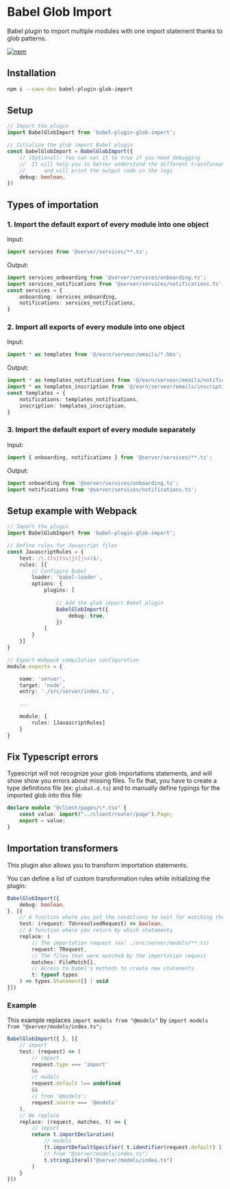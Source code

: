 # Babel Glob Import

Babel plugin to import multiple modules with one import statement thanks to glob patterns.

[![npm](https://img.shields.io/npm/v/babel-plugin-glob-import)](https://www.npmjs.com/package/babel-plugin-glob-import)

## Installation

```bash
npm i --save-dev babel-plugin-glob-import
```

## Setup

```typescript
// Import the plugin
import BabelGlobImport from 'babel-plugin-glob-import';

// Iitialize the glob import Babel plugin
const babelGlobImport = BabelGlobImport({ 
    // (Optional): You can set it to true if you need debugging
    //  It will help you to better understand the different transformation steps, 
    //      and will print the output code in the logs
    debug: boolean,
})
```

## Types of importation

### 1. Import the default export of every module into one object

Input:
```typescript
import services from '@server/services/**.ts';
```
Output:
```typescript
import services_onboarding from '@server/services/onboarding.ts';
import services_notifications from '@server/services/notifications.ts';
const services = {
    onboarding: services_onboarding,
    notifications: services_notifications,
}
```

### 2. Import all exports of every module into one object

Input:
```typescript
import * as templates from '@/earn/serveur/emails/*.hbs';
```
Output:
```typescript
import * as templates_notifications from '@/earn/serveur/emails/notifications.hbs';
import * as templates_inscription from '@/earn/serveur/emails/inscription.hbs';
const templates = {
    notifications: templates_notifications,
    inscription: templates_inscription,
}
```
      

### 3. Import the default export of every module separately

Input:
```typescript
import { onboarding, notifications } from '@server/services/**.ts';
```
Output:
```typescript
import onboarding from '@server/services/onboarding.ts';
import notifications from '@server/services/notifications.ts';
```                  

## Setup example with Webpack

```typescript
// Import the plugin
import BabelGlobImport from 'babel-plugin-glob-import';

// Define rules for Javascript files
const JavascriptRules = {
    test: /\.(ts|tsx|js|jsx)$/,
    rules: [{
        // Configure Babel
        loader: 'babel-loader',
        options: { 
            plugins: [
                
                // Add the glob import Babel plugin
                BabelGlobImport({ 
                    debug: true,
                })
            ]
        }
    }]
}

// Export Webpack compilation configuration
module.exports = {

    name: 'server',
    target: 'node',
    entry: './src/server/index.ts',

    ...

    module: {
        rules: [JavascriptRules]
    }
}
```

## Fix Typescript errors

Typescript will not recognize your glob importations statements, and will show show you errors about missing files.
To fix that, you have to create a type definitions file (ex: `global.d.ts`) and to manually define typings for the imported glob into this file:

```typescript
declare module "@client/pages/\*.tsx" {
    const value: import("../client/router/page").Page;
    export = value;
}
```

## Importation transformers

This plugin also allows you to transform importation statements.

You can define a list of custom transformation rules while initializing the plugin:

```typescript
BabelGlobImport({ 
    debug: boolean,
}, [{
    // A function where you put the conditions to test for matching the 
    test: (request: TUnresolvedRequest) => boolean,
    // A function where you return by which statements 
    replace: (
        // The importation request (ex: ./src/server/models/**.ts)
        request: TRequest,
        // The files that were matched by the importation request
        matches: FileMatch[],
        // Access to babel's methods to create new statements
        t: typeof types
    ) => types.Statement[] | void
}])
```

### Example

This example replaces `import models from "@models"` by `import models from "@server/models/index.ts";`

```typescript
BabelGlobImport({ }, [{
    // import 
    test: (request) => (
        // import
        request.type === 'import' 
        && 
        // models
        request.default !== undefined
        && 
        // from '@models';
        request.source === '@models' 
    ),
    // We replace 
    replace: (request, matches, t) => {
        // import
        return t.importDeclaration(
            // models
            [t.importDefaultSpecifier( t.identifier(request.default) )],
            // from "@server/models/index.ts";
            t.stringLiteral("@server/models/index.ts")
        )
    }
}])
```